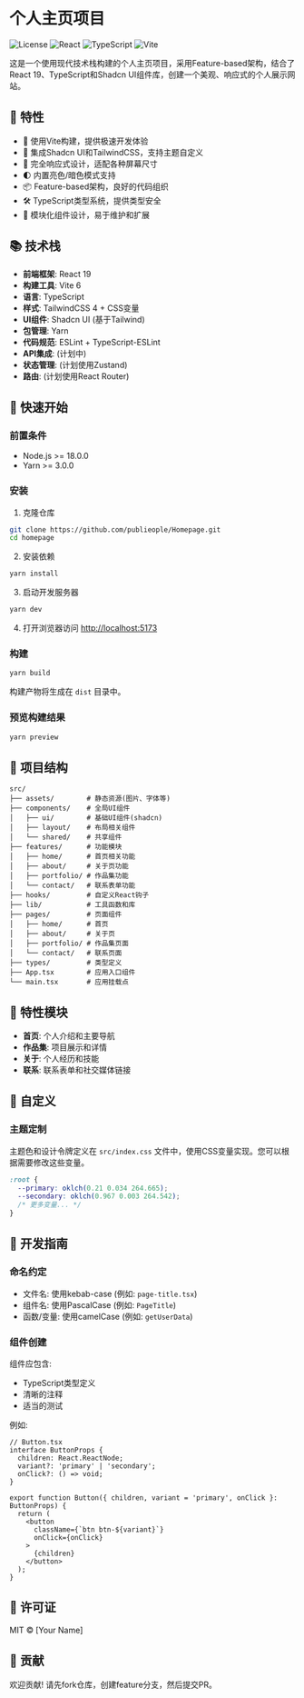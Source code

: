 # 个人主页项目

![License](https://img.shields.io/github/license/publieople/Homepage)
![React](https://img.shields.io/badge/React-19.0.0-blue)
![TypeScript](https://img.shields.io/badge/TypeScript-5.7.2-blue)
![Vite](https://img.shields.io/badge/Vite-6.3.1-green)

这是一个使用现代技术栈构建的个人主页项目，采用Feature-based架构，结合了React 19、TypeScript和Shadcn UI组件库，创建一个美观、响应式的个人展示网站。

## 🌟 特性

- 🚀 使用Vite构建，提供极速开发体验
- 🎨 集成Shadcn UI和TailwindCSS，支持主题自定义
- 📱 完全响应式设计，适配各种屏幕尺寸
- 🌓 内置亮色/暗色模式支持
- 📦 Feature-based架构，良好的代码组织
- 🛠️ TypeScript类型系统，提供类型安全
- 🧩 模块化组件设计，易于维护和扩展

## 📚 技术栈

- **前端框架**: React 19
- **构建工具**: Vite 6
- **语言**: TypeScript
- **样式**: TailwindCSS 4 + CSS变量
- **UI组件**: Shadcn UI (基于Tailwind)
- **包管理**: Yarn
- **代码规范**: ESLint + TypeScript-ESLint
- **API集成**: (计划中)
- **状态管理**: (计划使用Zustand)
- **路由**: (计划使用React Router)

## 🚀 快速开始

### 前置条件

- Node.js >= 18.0.0
- Yarn >= 3.0.0

### 安装

1. 克隆仓库

```bash
git clone https://github.com/publieople/Homepage.git
cd homepage
```

2. 安装依赖

```bash
yarn install
```

3. 启动开发服务器

```bash
yarn dev
```

4. 打开浏览器访问 <http://localhost:5173>

### 构建

```bash
yarn build
```

构建产物将生成在 `dist` 目录中。

### 预览构建结果

```bash
yarn preview
```

## 📁 项目结构

```
src/
├── assets/        # 静态资源(图片、字体等)
├── components/    # 全局UI组件
│   ├── ui/        # 基础UI组件(shadcn)
│   ├── layout/    # 布局相关组件
│   └── shared/    # 共享组件
├── features/      # 功能模块
│   ├── home/      # 首页相关功能
│   ├── about/     # 关于页功能
│   ├── portfolio/ # 作品集功能
│   └── contact/   # 联系表单功能
├── hooks/         # 自定义React钩子
├── lib/           # 工具函数和库
├── pages/         # 页面组件
│   ├── home/      # 首页
│   ├── about/     # 关于页
│   ├── portfolio/ # 作品集页面
│   └── contact/   # 联系页面
├── types/         # 类型定义
├── App.tsx        # 应用入口组件
└── main.tsx       # 应用挂载点
```

## 🧩 特性模块

- **首页**: 个人介绍和主要导航
- **作品集**: 项目展示和详情
- **关于**: 个人经历和技能
- **联系**: 联系表单和社交媒体链接

## 🔧 自定义

### 主题定制

主题色和设计令牌定义在 `src/index.css` 文件中，使用CSS变量实现。您可以根据需要修改这些变量。

```css
:root {
  --primary: oklch(0.21 0.034 264.665);
  --secondary: oklch(0.967 0.003 264.542);
  /* 更多变量... */
}
```

## 📝 开发指南

### 命名约定

- 文件名: 使用kebab-case (例如: `page-title.tsx`)
- 组件名: 使用PascalCase (例如: `PageTitle`)
- 函数/变量: 使用camelCase (例如: `getUserData`)

### 组件创建

组件应包含:

- TypeScript类型定义
- 清晰的注释
- 适当的测试

例如:

```tsx
// Button.tsx
interface ButtonProps {
  children: React.ReactNode;
  variant?: 'primary' | 'secondary';
  onClick?: () => void;
}

export function Button({ children, variant = 'primary', onClick }: ButtonProps) {
  return (
    <button
      className={`btn btn-${variant}`}
      onClick={onClick}
    >
      {children}
    </button>
  );
}
```

## 📄 许可证

MIT © [Your Name]

## 🤝 贡献

欢迎贡献! 请先fork仓库，创建feature分支，然后提交PR。
